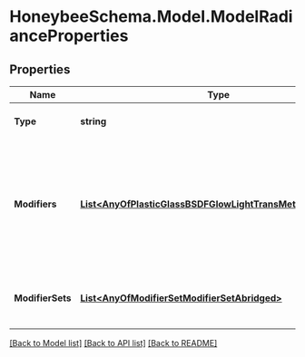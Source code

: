 
# HoneybeeSchema.Model.ModelRadianceProperties

## Properties

Name | Type | Description | Notes
------------ | ------------- | ------------- | -------------
**Type** | **string** |  | [optional] [readonly] [default to "ModelRadianceProperties"]
**Modifiers** | [**List&lt;AnyOfPlasticGlassBSDFGlowLightTransMetalVoidMirror&gt;**](AnyOfPlasticGlassBSDFGlowLightTransMetalVoidMirror.md) | A list of all unique modifiers in the model. This includes modifiers across all Faces, Apertures, Doors, Shades, Room ModifierSets, and the global_modifier_set (default: None). | [optional] 
**ModifierSets** | [**List&lt;AnyOfModifierSetModifierSetAbridged&gt;**](AnyOfModifierSetModifierSetAbridged.md) | A list of all unique Room-Assigned ModifierSets in the Model (default: None). | [optional] 

[[Back to Model list]](../README.md#documentation-for-models)
[[Back to API list]](../README.md#documentation-for-api-endpoints)
[[Back to README]](../README.md)

